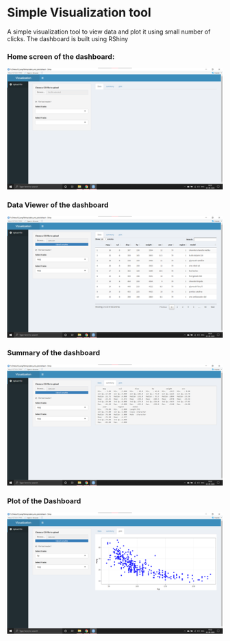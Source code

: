 # Simple Visualization tool

A simple visualization tool to view data and plot it using small number of clicks.
The dashboard is built using RShiny

### Home screen of the dashboard:

![Home_page](https://github.com/murugeshmanthiramoorthi/rshiny_dash/blob/master/home.png)

### Data Viewer of the dashboard

![Home_page](https://github.com/murugeshmanthiramoorthi/rshiny_dash/blob/master/data.png)

### Summary of the dashboard

![Home_page](https://github.com/murugeshmanthiramoorthi/rshiny_dash/blob/master/summary.png)

### Plot of the Dashboard

![Home_page](https://github.com/murugeshmanthiramoorthi/rshiny_dash/blob/master/plot.png)
